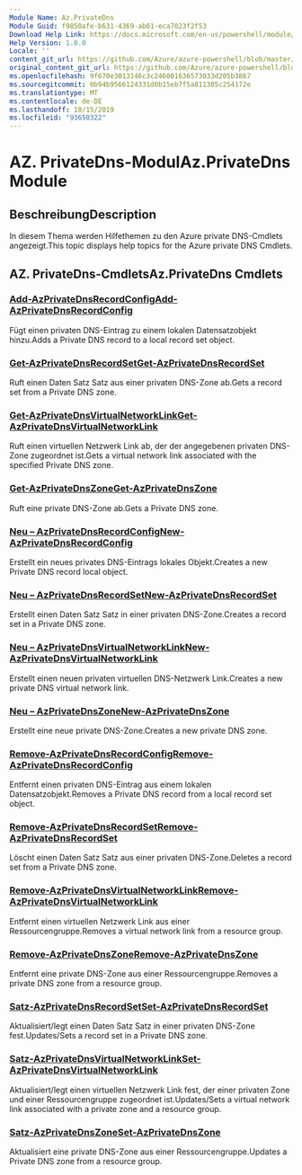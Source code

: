 ```yaml
---
Module Name: Az.PrivateDns
Module Guid: f9850afe-b631-4369-ab61-eca7023f2f53
Download Help Link: https://docs.microsoft.com/en-us/powershell/module/az.privatedns
Help Version: 1.0.0
Locale: ''
content_git_url: https://github.com/Azure/azure-powershell/blob/master/src/PrivateDns/PrivateDns/help/Az.PrivateDNS.md
original_content_git_url: https://github.com/Azure/azure-powershell/blob/master/src/PrivateDns/PrivateDns/help/Az.PrivateDNS.md
ms.openlocfilehash: 9f670e3013146c3c246001636573033d205b3867
ms.sourcegitcommit: 0b94b9566124331d0b15eb7f5a811305c254172e
ms.translationtype: MT
ms.contentlocale: de-DE
ms.lasthandoff: 10/15/2019
ms.locfileid: "93650322"
---
```

# <span data-ttu-id="538ae-101">AZ. PrivateDns-Modul</span><span class="sxs-lookup"><span data-stu-id="538ae-101">Az.PrivateDns Module</span></span>
## <span data-ttu-id="538ae-102">Beschreibung</span><span class="sxs-lookup"><span data-stu-id="538ae-102">Description</span></span>
<span data-ttu-id="538ae-103">In diesem Thema werden Hilfethemen zu den Azure private DNS-Cmdlets angezeigt.</span><span class="sxs-lookup"><span data-stu-id="538ae-103">This topic displays help topics for the Azure private DNS Cmdlets.</span></span>

## <span data-ttu-id="538ae-104">AZ. PrivateDns-Cmdlets</span><span class="sxs-lookup"><span data-stu-id="538ae-104">Az.PrivateDns Cmdlets</span></span>
### [<span data-ttu-id="538ae-105">Add-AzPrivateDnsRecordConfig</span><span class="sxs-lookup"><span data-stu-id="538ae-105">Add-AzPrivateDnsRecordConfig</span></span>](Add-AzPrivateDnsRecordConfig.md)
<span data-ttu-id="538ae-106">Fügt einen privaten DNS-Eintrag zu einem lokalen Datensatzobjekt hinzu.</span><span class="sxs-lookup"><span data-stu-id="538ae-106">Adds a Private DNS record to a local record set object.</span></span>

### [<span data-ttu-id="538ae-107">Get-AzPrivateDnsRecordSet</span><span class="sxs-lookup"><span data-stu-id="538ae-107">Get-AzPrivateDnsRecordSet</span></span>](Get-AzPrivateDnsRecordSet.md)
<span data-ttu-id="538ae-108">Ruft einen Daten Satz Satz aus einer privaten DNS-Zone ab.</span><span class="sxs-lookup"><span data-stu-id="538ae-108">Gets a record set from a Private DNS zone.</span></span>

### [<span data-ttu-id="538ae-109">Get-AzPrivateDnsVirtualNetworkLink</span><span class="sxs-lookup"><span data-stu-id="538ae-109">Get-AzPrivateDnsVirtualNetworkLink</span></span>](Get-AzPrivateDnsVirtualNetworkLink.md)
<span data-ttu-id="538ae-110">Ruft einen virtuellen Netzwerk Link ab, der der angegebenen privaten DNS-Zone zugeordnet ist.</span><span class="sxs-lookup"><span data-stu-id="538ae-110">Gets a virtual network link associated with the specified Private DNS zone.</span></span>

### [<span data-ttu-id="538ae-111">Get-AzPrivateDnsZone</span><span class="sxs-lookup"><span data-stu-id="538ae-111">Get-AzPrivateDnsZone</span></span>](Get-AzPrivateDnsZone.md)
<span data-ttu-id="538ae-112">Ruft eine private DNS-Zone ab.</span><span class="sxs-lookup"><span data-stu-id="538ae-112">Gets a Private DNS zone.</span></span>

### [<span data-ttu-id="538ae-113">Neu – AzPrivateDnsRecordConfig</span><span class="sxs-lookup"><span data-stu-id="538ae-113">New-AzPrivateDnsRecordConfig</span></span>](New-AzPrivateDnsRecordConfig.md)
<span data-ttu-id="538ae-114">Erstellt ein neues privates DNS-Eintrags lokales Objekt.</span><span class="sxs-lookup"><span data-stu-id="538ae-114">Creates a new Private DNS record local object.</span></span>

### [<span data-ttu-id="538ae-115">Neu – AzPrivateDnsRecordSet</span><span class="sxs-lookup"><span data-stu-id="538ae-115">New-AzPrivateDnsRecordSet</span></span>](New-AzPrivateDnsRecordSet.md)
<span data-ttu-id="538ae-116">Erstellt einen Daten Satz Satz in einer privaten DNS-Zone.</span><span class="sxs-lookup"><span data-stu-id="538ae-116">Creates a record set in a Private DNS zone.</span></span>

### [<span data-ttu-id="538ae-117">Neu – AzPrivateDnsVirtualNetworkLink</span><span class="sxs-lookup"><span data-stu-id="538ae-117">New-AzPrivateDnsVirtualNetworkLink</span></span>](New-AzPrivateDnsVirtualNetworkLink.md)
<span data-ttu-id="538ae-118">Erstellt einen neuen privaten virtuellen DNS-Netzwerk Link.</span><span class="sxs-lookup"><span data-stu-id="538ae-118">Creates a new private DNS virtual network link.</span></span>

### [<span data-ttu-id="538ae-119">Neu – AzPrivateDnsZone</span><span class="sxs-lookup"><span data-stu-id="538ae-119">New-AzPrivateDnsZone</span></span>](New-AzPrivateDnsZone.md)
<span data-ttu-id="538ae-120">Erstellt eine neue private DNS-Zone.</span><span class="sxs-lookup"><span data-stu-id="538ae-120">Creates a new private DNS zone.</span></span>

### [<span data-ttu-id="538ae-121">Remove-AzPrivateDnsRecordConfig</span><span class="sxs-lookup"><span data-stu-id="538ae-121">Remove-AzPrivateDnsRecordConfig</span></span>](Remove-AzPrivateDnsRecordConfig.md)
<span data-ttu-id="538ae-122">Entfernt einen privaten DNS-Eintrag aus einem lokalen Datensatzobjekt.</span><span class="sxs-lookup"><span data-stu-id="538ae-122">Removes a Private DNS record from a local record set object.</span></span>

### [<span data-ttu-id="538ae-123">Remove-AzPrivateDnsRecordSet</span><span class="sxs-lookup"><span data-stu-id="538ae-123">Remove-AzPrivateDnsRecordSet</span></span>](Remove-AzPrivateDnsRecordSet.md)
<span data-ttu-id="538ae-124">Löscht einen Daten Satz Satz aus einer privaten DNS-Zone.</span><span class="sxs-lookup"><span data-stu-id="538ae-124">Deletes a record set from a Private DNS zone.</span></span>

### [<span data-ttu-id="538ae-125">Remove-AzPrivateDnsVirtualNetworkLink</span><span class="sxs-lookup"><span data-stu-id="538ae-125">Remove-AzPrivateDnsVirtualNetworkLink</span></span>](Remove-AzPrivateDnsVirtualNetworkLink.md)
<span data-ttu-id="538ae-126">Entfernt einen virtuellen Netzwerk Link aus einer Ressourcengruppe.</span><span class="sxs-lookup"><span data-stu-id="538ae-126">Removes a virtual network link from a resource group.</span></span>

### [<span data-ttu-id="538ae-127">Remove-AzPrivateDnsZone</span><span class="sxs-lookup"><span data-stu-id="538ae-127">Remove-AzPrivateDnsZone</span></span>](Remove-AzPrivateDnsZone.md)
<span data-ttu-id="538ae-128">Entfernt eine private DNS-Zone aus einer Ressourcengruppe.</span><span class="sxs-lookup"><span data-stu-id="538ae-128">Removes a private DNS zone from a resource group.</span></span>

### [<span data-ttu-id="538ae-129">Satz-AzPrivateDnsRecordSet</span><span class="sxs-lookup"><span data-stu-id="538ae-129">Set-AzPrivateDnsRecordSet</span></span>](Set-AzPrivateDnsRecordSet.md)
<span data-ttu-id="538ae-130">Aktualisiert/legt einen Daten Satz Satz in einer privaten DNS-Zone fest.</span><span class="sxs-lookup"><span data-stu-id="538ae-130">Updates/Sets a record set in a Private DNS zone.</span></span>

### [<span data-ttu-id="538ae-131">Satz-AzPrivateDnsVirtualNetworkLink</span><span class="sxs-lookup"><span data-stu-id="538ae-131">Set-AzPrivateDnsVirtualNetworkLink</span></span>](Set-AzPrivateDnsVirtualNetworkLink.md)
<span data-ttu-id="538ae-132">Aktualisiert/legt einen virtuellen Netzwerk Link fest, der einer privaten Zone und einer Ressourcengruppe zugeordnet ist.</span><span class="sxs-lookup"><span data-stu-id="538ae-132">Updates/Sets a virtual network link associated with a private zone and a resource group.</span></span>

### [<span data-ttu-id="538ae-133">Satz-AzPrivateDnsZone</span><span class="sxs-lookup"><span data-stu-id="538ae-133">Set-AzPrivateDnsZone</span></span>](Set-AzPrivateDnsZone.md)
<span data-ttu-id="538ae-134">Aktualisiert eine private DNS-Zone aus einer Ressourcengruppe.</span><span class="sxs-lookup"><span data-stu-id="538ae-134">Updates a Private DNS zone from a resource group.</span></span>

